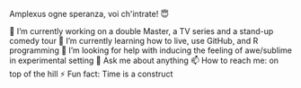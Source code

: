 Amplexus ogne speranza, voi ch'intrate! 😇

🔭 I’m currently working on a double Master, a TV series and a stand-up comedy tour
🌱 I’m currently learning how to live, use GitHub, and R programming 
🤔 I’m looking for help with inducing the feeling of awe/sublime in experimental setting
💬 Ask me about anything 
📫 How to reach me: on top of the hill
⚡ Fun fact: Time is a construct